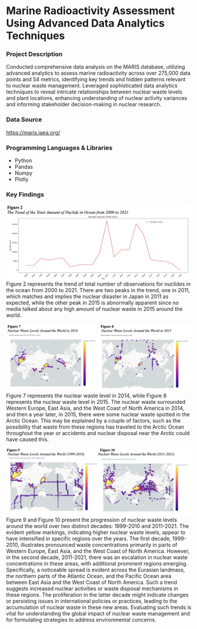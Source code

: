 # Marine Radioactivity Assessment Using Advanced Data Analytics Techniques

### Project Description
Conducted comprehensive data analysis on the MARIS database, utilizing advanced analytics to assess marine radioactivity across over 275,000 data points and 54 metrics, identifying key trends and hidden patterns relevant to nuclear waste management. Leveraged sophisticated data analytics techniques to reveal intricate relationships between nuclear waste levels and plant locations, enhancing understanding of nuclear activity variances and informing stakeholder decision-making in nuclear research.

### Data Source
https://maris.iaea.org/

### Programming Languages & Libraries
* Python
* Pandas
* Numpy
* Plotly

### Key Findings

![trend](trend.png)
Figure 2 represents the trend of total number of observations for nuclides in the ocean from 2000 to 2021. There are two peaks in the trend, one in 2011, which matches and implies the nuclear disaster in Japan in 2011 as expected, while the other peak in 2015 is abnormally apparent since no media talked about any high amount of nuclear waste in 2015 around the world.


![waste1415](nuclear_waste1415.png)
Figure 7 represents the nuclear waste level in 2014, while Figure 8 represents the nuclear waste level in 2015. The nuclear waste surrounded Western Europe, East Asia, and the West Coast of North America in 2014, and then a year later, in 2015, there were some nuclear waste spotted in the Arctic Ocean. This may be explained by a couple of factors, such as the possibility that waste from these regions has traveled to the Arctic Ocean throughout the year or accidents and nuclear disposal near the Arctic could have caused this.

![waste1921](neclear_waste_9921.png)
Figure 9 and Figure 10 present the progression of nuclear waste levels around the world over two distinct decades: 1999-2010 and 2011-2021. The evident yellow markings, indicating higher nuclear waste levels, appear to have intensified in specific regions over the years. The first decade, 1999-2010, illustrates pronounced waste concentrations primarily in parts of Western Europe, East Asia, and the West Coast of North America. However, in the second decade, 2011-2021, there was an escalation in nuclear waste concentrations in these areas, with additional prominent regions emerging. Specifically, a noticeable spread is evident across the Eurasian landmass, the northern parts of the Atlantic Ocean, and the Pacific Ocean area between East Asia and the West Coast of North America. Such a trend suggests increased nuclear activities or waste disposal mechanisms in these regions. The proliferation in the latter decade might indicate changes or persisting issues in international policies or practices, leading to the accumulation of nuclear waste in these new areas. Evaluating such trends is vital for understanding the global impact of nuclear waste management and for formulating strategies to address environmental concerns. 
